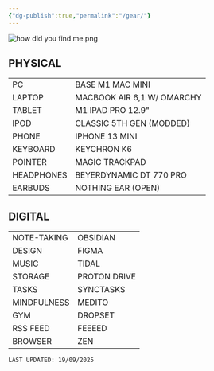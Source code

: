```yaml
---
{"dg-publish":true,"permalink":"/gear/"}
---
```


![how did you find me.png](/img/user/how%20did%20you%20find%20me.png)
## PHYSICAL

|            |                            |
| ---------- | -------------------------- |
| PC         | BASE M1 MAC MINI           |
| LAPTOP     | MACBOOK AIR 6,1 W/ OMARCHY |
| TABLET     | M1 IPAD PRO 12.9"          |
| IPOD       | CLASSIC 5TH GEN (MODDED)   |
| PHONE      | IPHONE 13 MINI             |
| KEYBOARD   | KEYCHRON K6                |
| POINTER    | MAGIC TRACKPAD             |
| HEADPHONES | BEYERDYNAMIC DT 770 PRO    |
| EARBUDS    | NOTHING EAR (OPEN)         |
## DIGITAL

|             |              |
| ----------- | ------------ |
| NOTE-TAKING | OBSIDIAN     |
| DESIGN      | FIGMA        |
| MUSIC       | TIDAL        |
| STORAGE     | PROTON DRIVE |
| TASKS       | SYNCTASKS    |
| MINDFULNESS | MEDITO       |
| GYM         | DROPSET      |
| RSS FEED    | FEEEED       |
| BROWSER     | ZEN          |

`LAST UPDATED: 19/09/2025`


|     |     |
| --- | --- |

